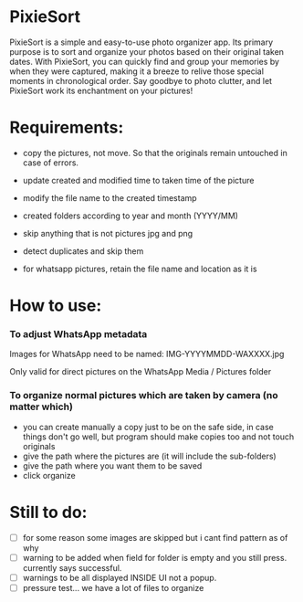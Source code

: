 # PixieSort

PixieSort is a simple and easy-to-use photo organizer app.
Its primary purpose is to sort and organize your photos based on their original taken dates.
With PixieSort, you can quickly find and group your memories by when they were captured, making it a breeze to relive those special moments in chronological order. 
Say goodbye to photo clutter, and let PixieSort work its enchantment on your pictures!

# Requirements:

- copy the pictures, not move. So that the originals remain untouched in case of errors.
- update created and modified time to taken time of the picture
- modify the file name to the created timestamp
- created folders according to year and month (YYYY/MM)
- skip anything that is not pictures jpg and png
- detect duplicates and skip them

- for whatsapp pictures, retain the file name and location as it is

# How to use:
### To adjust WhatsApp metadata
Images for WhatsApp need to be named: IMG-YYYYMMDD-WAXXXX.jpg

Only valid for direct pictures on the WhatsApp Media / Pictures folder

### To organize normal pictures which are taken by camera (no matter which)
- you can create manually a copy just to be on the safe side, in case things don't go well, but program should make copies too and not touch originals
- give the path where the pictures are (it will include the sub-folders)
- give the path where you want them to be saved
- click organize

# Still to do:

- [ ] for some reason some images are skipped but i cant find pattern as of why
- [ ] warning to be added when field for folder is empty and you still press. currently says successful.
- [ ] warnings to be all displayed INSIDE UI not a popup.
- [ ] pressure test... we have a lot of files to organize
